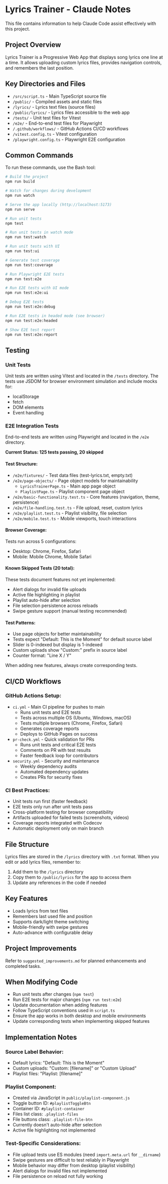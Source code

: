 # Lyrics Trainer - Claude Notes

This file contains information to help Claude Code assist effectively with this project.

## Project Overview

Lyrics Trainer is a Progressive Web App that displays song lyrics one line at a time. It allows uploading custom lyrics files, provides navigation controls, and remembers the last position.

## Key Directories and Files

- `/src/script.ts` - Main TypeScript source file
- `/public/` - Compiled assets and static files
- `/lyrics/` - Lyrics text files (source files)
- `/public/lyrics/` - Lyrics files accessible to the web app
- `/tests/` - Unit test files for Vitest
- `/e2e/` - End-to-end test files for Playwright
- `/.github/workflows/` - GitHub Actions CI/CD workflows
- `/vitest.config.ts` - Vitest configuration
- `/playwright.config.ts` - Playwright E2E configuration

## Common Commands

To run these commands, use the Bash tool:

```bash
# Build the project
npm run build

# Watch for changes during development
npm run watch

# Serve the app locally (http://localhost:5173)
npm run serve

# Run unit tests
npm test

# Run unit tests in watch mode
npm run test:watch

# Run unit tests with UI
npm run test:ui

# Generate test coverage
npm run test:coverage

# Run Playwright E2E tests
npm run test:e2e

# Run E2E tests with UI mode
npm run test:e2e:ui

# Debug E2E tests
npm run test:e2e:debug

# Run E2E tests in headed mode (see browser)
npm run test:e2e:headed

# Show E2E test report
npm run test:e2e:report
```

## Testing

### Unit Tests
Unit tests are written using Vitest and located in the `/tests` directory. The tests use JSDOM for browser environment simulation and include mocks for:

- localStorage
- fetch
- DOM elements
- Event handling

### E2E Integration Tests
End-to-end tests are written using Playwright and located in the `/e2e` directory. 

**Current Status: 125 tests passing, 20 skipped**

#### Test Structure:
- `/e2e/fixtures/` - Test data files (test-lyrics.txt, empty.txt)
- `/e2e/page-objects/` - Page object models for maintainability
  - `LyricsTrainerPage.ts` - Main app page object
  - `PlaylistPage.ts` - Playlist component page object
- `/e2e/basic-functionality.test.ts` - Core features (navigation, theme, persistence)
- `/e2e/file-handling.test.ts` - File upload, reset, custom lyrics
- `/e2e/playlist.test.ts` - Playlist visibility, file selection
- `/e2e/mobile.test.ts` - Mobile viewports, touch interactions

#### Browser Coverage:
Tests run across 5 configurations:
- Desktop: Chrome, Firefox, Safari
- Mobile: Mobile Chrome, Mobile Safari

#### Known Skipped Tests (20 total):
These tests document features not yet implemented:
- Alert dialogs for invalid file uploads
- Active file highlighting in playlist
- Playlist auto-hide after selection
- File selection persistence across reloads
- Swipe gesture support (manual testing recommended)

#### Test Patterns:
- Use page objects for better maintainability
- Tests expect "Default: This is the Moment" for default source label
- Slider is 0-indexed but display is 1-indexed
- Custom uploads show "Custom:" prefix in source label
- Counter format: "Line X / Y"

When adding new features, always create corresponding tests.

## CI/CD Workflows

### GitHub Actions Setup:
- `ci.yml` - Main CI pipeline for pushes to main
  - Runs unit tests and E2E tests
  - Tests across multiple OS (Ubuntu, Windows, macOS)  
  - Tests multiple browsers (Chrome, Firefox, Safari)
  - Generates coverage reports
  - Deploys to GitHub Pages on success
- `pr-check.yml` - Quick validation for PRs
  - Runs unit tests and critical E2E tests
  - Comments on PR with test results
  - Faster feedback loop for contributors
- `security.yml` - Security and maintenance
  - Weekly dependency audits
  - Automated dependency updates
  - Creates PRs for security fixes

### CI Best Practices:
- Unit tests run first (faster feedback)
- E2E tests only run after unit tests pass
- Cross-platform testing for browser compatibility
- Artifacts uploaded for failed tests (screenshots, videos)
- Coverage reports integrated with Codecov
- Automatic deployment only on main branch

## File Structure

Lyrics files are stored in the `/lyrics` directory with `.txt` format. When you edit or add lyrics files, remember to:

1. Add them to the `/lyrics` directory
2. Copy them to `/public/lyrics` for the app to access them
3. Update any references in the code if needed

## Key Features

- Loads lyrics from text files
- Remembers last used file and position
- Supports dark/light theme switching
- Mobile-friendly with swipe gestures
- Auto-advance with configurable delay

## Project Improvements

Refer to `suggested_improvements.md` for planned enhancements and completed tasks.

## When Modifying Code

- Run unit tests after changes (`npm test`)
- Run E2E tests for major changes (`npm run test:e2e`)
- Update documentation when adding features
- Follow TypeScript conventions used in `script.ts`
- Ensure the app works in both desktop and mobile environments
- Update corresponding tests when implementing skipped features

## Implementation Notes

### Source Label Behavior:
- Default lyrics: "Default: This is the Moment"
- Custom uploads: "Custom: [filename]" or "Custom Upload"
- Playlist files: "Playlist: [filename]"

### Playlist Component:
- Created via JavaScript in `public/playlist-component.js`
- Toggle button ID: `#playlistToggleBtn`
- Container ID: `#playlist-container`
- Files list class: `.playlist-files`
- File buttons class: `.playlist-file-btn`
- Currently doesn't auto-hide after selection
- Active file highlighting not implemented

### Test-Specific Considerations:
- File upload tests use ES modules (need `import.meta.url` for `__dirname`)
- Swipe gestures are difficult to test reliably in Playwright
- Mobile behavior may differ from desktop (playlist visibility)
- Alert dialogs for invalid files not implemented
- File persistence on reload not fully working